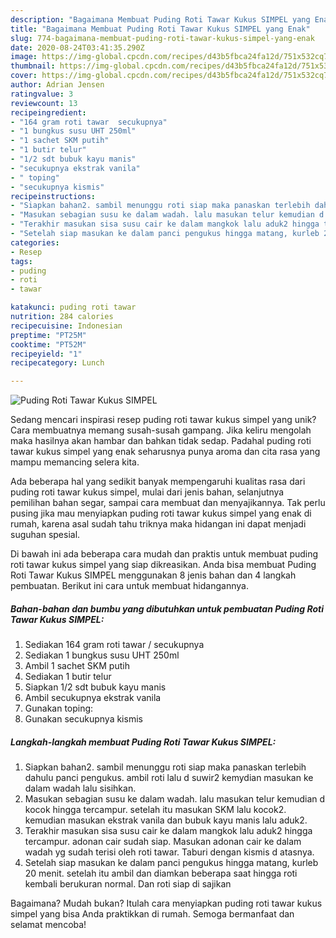 ```yaml
---
description: "Bagaimana Membuat Puding Roti Tawar Kukus SIMPEL yang Enak"
title: "Bagaimana Membuat Puding Roti Tawar Kukus SIMPEL yang Enak"
slug: 774-bagaimana-membuat-puding-roti-tawar-kukus-simpel-yang-enak
date: 2020-08-24T03:41:35.290Z
image: https://img-global.cpcdn.com/recipes/d43b5fbca24fa12d/751x532cq70/puding-roti-tawar-kukus-simpel-foto-resep-utama.jpg
thumbnail: https://img-global.cpcdn.com/recipes/d43b5fbca24fa12d/751x532cq70/puding-roti-tawar-kukus-simpel-foto-resep-utama.jpg
cover: https://img-global.cpcdn.com/recipes/d43b5fbca24fa12d/751x532cq70/puding-roti-tawar-kukus-simpel-foto-resep-utama.jpg
author: Adrian Jensen
ratingvalue: 3
reviewcount: 13
recipeingredient:
- "164 gram roti tawar  secukupnya"
- "1 bungkus susu UHT 250ml"
- "1 sachet SKM putih"
- "1 butir telur"
- "1/2 sdt bubuk kayu manis"
- "secukupnya ekstrak vanila"
- " toping"
- "secukupnya kismis"
recipeinstructions:
- "Siapkan bahan2. sambil menunggu roti siap maka panaskan terlebih dahulu panci pengukus. ambil roti lalu d suwir2 kemydian masukan ke dalam wadah lalu sisihkan."
- "Masukan sebagian susu ke dalam wadah. lalu masukan telur kemudian d kocok hingga tercampur. setelah itu masukan SKM lalu kocok2. kemudian masukan ekstrak vanila dan bubuk kayu manis lalu aduk2."
- "Terakhir masukan sisa susu cair ke dalam mangkok lalu aduk2 hingga tercampur. adonan cair sudah siap. Masukan adonan cair ke dalam wadah yg sudah terisi oleh roti tawar. Taburi dengan kismis d atasnya."
- "Setelah siap masukan ke dalam panci pengukus hingga matang, kurleb 20 menit. setelah itu ambil dan diamkan beberapa saat hingga roti kembali berukuran normal. Dan roti siap di sajikan"
categories:
- Resep
tags:
- puding
- roti
- tawar

katakunci: puding roti tawar 
nutrition: 284 calories
recipecuisine: Indonesian
preptime: "PT25M"
cooktime: "PT52M"
recipeyield: "1"
recipecategory: Lunch

---
```



![Puding Roti Tawar Kukus SIMPEL](https://img-global.cpcdn.com/recipes/d43b5fbca24fa12d/751x532cq70/puding-roti-tawar-kukus-simpel-foto-resep-utama.jpg)

Sedang mencari inspirasi resep puding roti tawar kukus simpel yang unik? Cara membuatnya memang susah-susah gampang. Jika keliru mengolah maka hasilnya akan hambar dan bahkan tidak sedap. Padahal puding roti tawar kukus simpel yang enak seharusnya punya aroma dan cita rasa yang mampu memancing selera kita.

Ada beberapa hal yang sedikit banyak mempengaruhi kualitas rasa dari puding roti tawar kukus simpel, mulai dari jenis bahan, selanjutnya pemilihan bahan segar, sampai cara membuat dan menyajikannya. Tak perlu pusing jika mau menyiapkan puding roti tawar kukus simpel yang enak di rumah, karena asal sudah tahu triknya maka hidangan ini dapat menjadi suguhan spesial.




Di bawah ini ada beberapa cara mudah dan praktis untuk membuat puding roti tawar kukus simpel yang siap dikreasikan. Anda bisa membuat Puding Roti Tawar Kukus SIMPEL menggunakan 8 jenis bahan dan 4 langkah pembuatan. Berikut ini cara untuk membuat hidangannya.

<!--inarticleads1-->

##### Bahan-bahan dan bumbu yang dibutuhkan untuk pembuatan Puding Roti Tawar Kukus SIMPEL:

1. Sediakan 164 gram roti tawar / secukupnya
1. Sediakan 1 bungkus susu UHT 250ml
1. Ambil 1 sachet SKM putih
1. Sediakan 1 butir telur
1. Siapkan 1/2 sdt bubuk kayu manis
1. Ambil secukupnya ekstrak vanila
1. Gunakan  toping:
1. Gunakan secukupnya kismis




<!--inarticleads2-->

##### Langkah-langkah membuat Puding Roti Tawar Kukus SIMPEL:

1. Siapkan bahan2. sambil menunggu roti siap maka panaskan terlebih dahulu panci pengukus. ambil roti lalu d suwir2 kemydian masukan ke dalam wadah lalu sisihkan.
1. Masukan sebagian susu ke dalam wadah. lalu masukan telur kemudian d kocok hingga tercampur. setelah itu masukan SKM lalu kocok2. kemudian masukan ekstrak vanila dan bubuk kayu manis lalu aduk2.
1. Terakhir masukan sisa susu cair ke dalam mangkok lalu aduk2 hingga tercampur. adonan cair sudah siap. Masukan adonan cair ke dalam wadah yg sudah terisi oleh roti tawar. Taburi dengan kismis d atasnya.
1. Setelah siap masukan ke dalam panci pengukus hingga matang, kurleb 20 menit. setelah itu ambil dan diamkan beberapa saat hingga roti kembali berukuran normal. Dan roti siap di sajikan




Bagaimana? Mudah bukan? Itulah cara menyiapkan puding roti tawar kukus simpel yang bisa Anda praktikkan di rumah. Semoga bermanfaat dan selamat mencoba!
